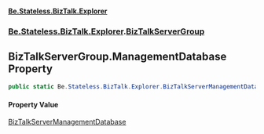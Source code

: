#### [Be.Stateless.BizTalk.Explorer](README.md 'README')
### [Be.Stateless.BizTalk.Explorer](Be.Stateless.BizTalk.Explorer.md 'Be.Stateless.BizTalk.Explorer').[BizTalkServerGroup](BizTalkServerGroup.md 'Be.Stateless.BizTalk.Explorer.BizTalkServerGroup')

## BizTalkServerGroup.ManagementDatabase Property

```csharp
public static Be.Stateless.BizTalk.Explorer.BizTalkServerManagementDatabase ManagementDatabase { get; }
```

#### Property Value
[BizTalkServerManagementDatabase](BizTalkServerManagementDatabase.md 'Be.Stateless.BizTalk.Explorer.BizTalkServerManagementDatabase')